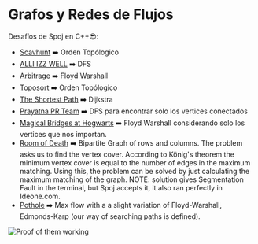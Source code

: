 # Grafos y Redes de Flujos 

Desafíos de Spoj en C++:sunglasses::

- [Scavhunt](http://www.spoj.com/problems/SCAVHUNT/) :arrow_right: Orden Topólogico
- [ALLI IZZ WELL](http://www.spoj.com/problems/ALLIZWEL/) :arrow_right: DFS
- [Arbitrage](http://www.spoj.com/problems/ARBITRAG/) :arrow_right: Floyd Warshall
- [Toposort](http://www.spoj.com/problems/TOPOSORT/) :arrow_right: Orden Topólogico
- [The Shortest Path](http://www.spoj.com/problems/SHPATH/) :arrow_right: Dijkstra
- [Prayatna PR Team](http://www.spoj.com/problems/CAM5/) :arrow_right: DFS para encontrar solo los vertices conectados
- [Magical Bridges at Hogwarts](http://www.spoj.com/problems/AMR11F/) :arrow_right: Floyd Warshall considerando solo los vertices que nos importan.
- [Room of Death](http://www.spoj.com/problems/QUEST4/) :arrow_right: Bipartite Graph of rows and columns. The problem asks us to find the vertex cover. According to König's theorem the minimum vertex cover is equal to the number of edges in the maximum matching. Using this, the problem can be solved by just calculating the maximum matching of the graph.
NOTE: solution gives Segmentation Fault in the terminal, but Spoj accepts it, it also ran perfectly in Ideone.com.
- [Pothole](http://www.spoj.com/problems/POTHOLE/) :arrow_right: Max flow with a a slight variation of Floyd-Warshall, Edmonds-Karp (our way of searching paths is defined).

![Proof of them working](https://github.com/mariabohorquez/Grafos/Screenshot_20180414_221551.png)


